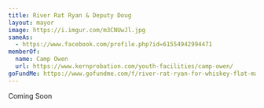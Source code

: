 ```yaml
---
title: River Rat Ryan & Deputy Doug
layout: mayor
image: https://i.imgur.com/m3CNUwJl.jpg
sameAs:
  - https://www.facebook.com/profile.php?id=61554942994471
memberOf:
  name: Camp Owen
  url: https://www.kernprobation.com/youth-facilities/camp-owen/
goFundMe: https://www.gofundme.com/f/river-rat-ryan-for-whiskey-flat-mayor
---
```

<div class="status-box info">Coming Soon</div>
